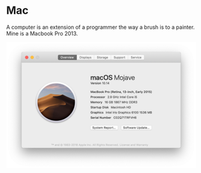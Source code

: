 # Mac

A computer is an extension of a programmer the way a brush is to a painter. Mine is a Macbook Pro 2013.

![mac](/assets/my-mac.png)
